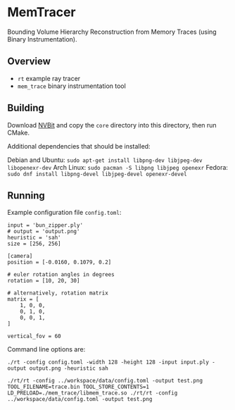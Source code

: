 # MemTracer

Bounding Volume Hierarchy Reconstruction from Memory Traces (using Binary Instrumentation).

## Overview

- `rt` example ray tracer
- `mem_trace` binary instrumentation tool

## Building

Download [NVBit](https://github.com/NVlabs/NVBit/releases) and copy the `core` directory into this directory, then run CMake.

Additional dependencies that should be installed:

Debian and Ubuntu: `sudo apt-get install libpng-dev libjpeg-dev libopenexr-dev`
Arch Linux: `sudo pacman -S libpng libjpeg openexr`
Fedora: `sudo dnf install libpng-devel libjpeg-devel openexr-devel`

## Running

Example configuration file `config.toml`:

```
input = 'bun_zipper.ply'
# output = 'output.png'
heuristic = 'sah'
size = [256, 256]

[camera]
position = [-0.0160, 0.1079, 0.2]

# euler rotation angles in degrees
rotation = [10, 20, 30]

# alternatively, rotation matrix
matrix = [
	1, 0, 0,
	0, 1, 0,
	0, 0, 1,
]

vertical_fov = 60
```

Command line options are:

```
./rt -config config.toml -width 128 -height 128 -input input.ply -output output.png -heuristic sah
```

```
./rt/rt -config ../workspace/data/config.toml -output test.png
TOOL_FILENAME=trace.bin TOOL_STORE_CONTENTS=1 LD_PRELOAD=./mem_trace/libmem_trace.so ./rt/rt -config ../workspace/data/config.toml -output test.png
```
